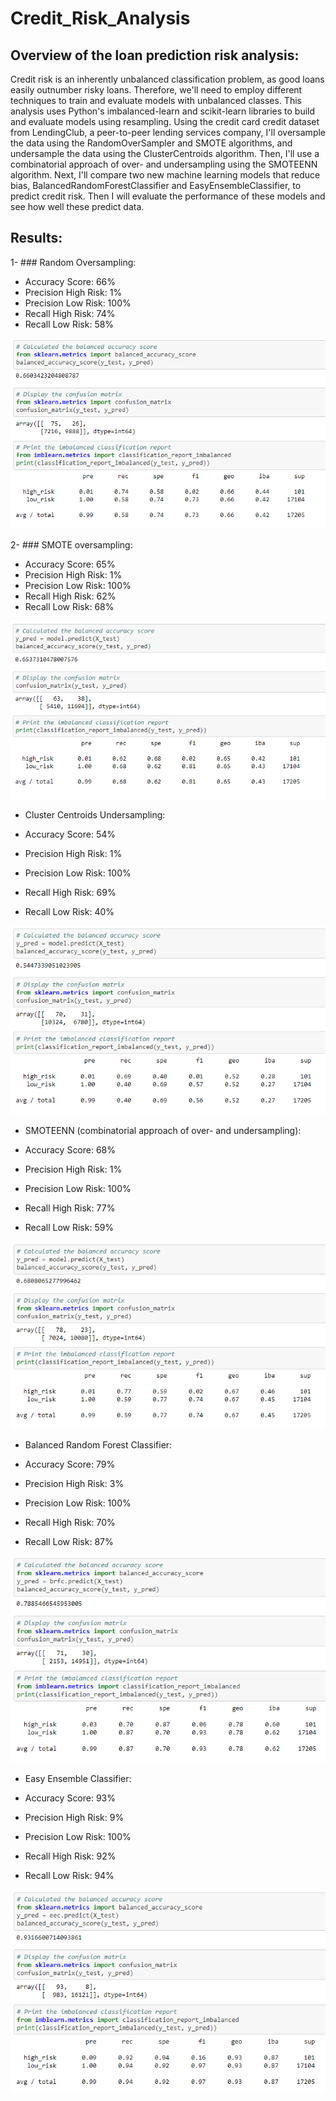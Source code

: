 # Credit_Risk_Analysis

## Overview of the loan prediction risk analysis:
Credit risk is an inherently unbalanced classification problem, as good loans easily outnumber risky loans. Therefore, we'll need to employ different techniques to train and evaluate models with unbalanced classes. This analysis uses Python's imbalanced-learn and scikit-learn libraries to build and evaluate models using resampling.
Using the credit card credit dataset from LendingClub, a peer-to-peer lending services company, I'll oversample the data using the RandomOverSampler and SMOTE algorithms, and undersample the data using the ClusterCentroids algorithm. Then, I'll use a combinatorial approach of over- and undersampling using the SMOTEENN algorithm. Next, I'll compare two new machine learning models that reduce bias, BalancedRandomForestClassifier and EasyEnsembleClassifier, to predict credit risk. Then I will evaluate the performance of these models and see how well these predict data.

## Results:

1- ### Random Oversampling:

- Accuracy Score: 66%
- Precision High Risk: 1%
- Precision Low Risk: 100%
- Recall High Risk: 74%
- Recall Low Risk: 58%

![RandomOverSampler.PNG](https://github.com/tjavaheripour/Credit_Risk_Analysis/blob/main/Images/RandomOverSampler.PNG)

2- ### SMOTE oversampling:

- Accuracy Score: 65%
- Precision High Risk: 1%
- Precision Low Risk: 100%
- Recall High Risk: 62%
- Recall Low Risk: 68%

![SMOTE.PNG](https://github.com/tjavaheripour/Credit_Risk_Analysis/blob/main/Images/SMOTE.PNG)

- Cluster Centroids Undersampling:

- Accuracy Score: 54%
- Precision High Risk: 1%
- Precision Low Risk: 100%
- Recall High Risk: 69%
- Recall Low Risk: 40%

![Undersampling.PNG](https://github.com/tjavaheripour/Credit_Risk_Analysis/blob/main/Images/Undersampling.PNG)

- SMOTEENN (combinatorial approach of over- and undersampling):

- Accuracy Score: 68%
- Precision High Risk: 1%
- Precision Low Risk: 100%
- Recall High Risk: 77%
- Recall Low Risk: 59%

![SMOTEENN.PNG](https://github.com/tjavaheripour/Credit_Risk_Analysis/blob/main/Images/SMOTEENN.PNG)

- Balanced Random Forest Classifier:

- Accuracy Score: 79%
- Precision High Risk: 3%
- Precision Low Risk: 100%
- Recall High Risk: 70%
- Recall Low Risk: 87%

![BalancedRandomForestClassifier.PNG](https://github.com/tjavaheripour/Credit_Risk_Analysis/blob/main/Images/BalancedRandomForestClassifier.PNG)

- Easy Ensemble Classifier:

- Accuracy Score: 93%
- Precision High Risk: 9%
- Precision Low Risk: 100%
- Recall High Risk: 92%
- Recall Low Risk: 94%

![EasyEnsembleClassifier.PNG](https://github.com/tjavaheripour/Credit_Risk_Analysis/blob/main/Images/EasyEnsembleClassifier.PNG)
